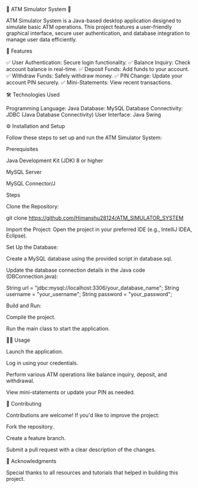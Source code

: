 🌟 ATM Simulator System 🌟

ATM Simulator System is a Java-based desktop application designed to simulate basic ATM operations. This project features a user-friendly graphical interface, secure user authentication, and database integration to manage user data efficiently.

🚀 Features

✅ User Authentication: Secure login functionality. ✅ Balance Inquiry: Check account balance in real-time. ✅ Deposit Funds: Add funds to your account. ✅ Withdraw Funds: Safely withdraw money. ✅ PIN Change: Update your account PIN securely. ✅ Mini-Statements: View recent transactions.

🛠️ Technologies Used

Programming Language: Java Database: MySQL Database Connectivity: JDBC (Java Database Connectivity) User Interface: Java Swing

⚙️ Installation and Setup

Follow these steps to set up and run the ATM Simulator System:

Prerequisites

Java Development Kit (JDK) 8 or higher

MySQL Server

MySQL Connector/J

Steps

Clone the Repository:

git clone https://github.com/Himanshu28124/ATM_SIMULATOR_SYSTEM

Import the Project: Open the project in your preferred IDE (e.g., IntelliJ IDEA, Eclipse).

Set Up the Database:

Create a MySQL database using the provided script in database.sql.

Update the database connection details in the Java code (DBConnection.java):

String url = "jdbc:mysql://localhost:3306/your_database_name"; String username = "your_username"; String password = "your_password";

Build and Run:

Compile the project.

Run the main class to start the application.

🧑‍💻 Usage

Launch the application.

Log in using your credentials.

Perform various ATM operations like balance inquiry, deposit, and withdrawal.

View mini-statements or update your PIN as needed.

🤝 Contributing

Contributions are welcome! If you'd like to improve the project:

Fork the repository.

Create a feature branch.

Submit a pull request with a clear description of the changes.

🙏 Acknowledgments

Special thanks to all resources and tutorials that helped in building this project.
